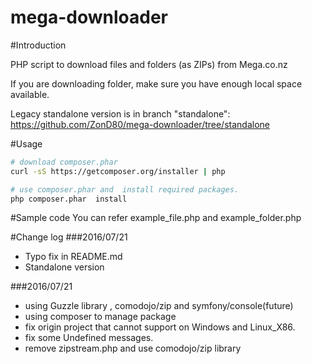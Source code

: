 mega-downloader
===============

#Introduction

PHP script to download files and folders (as ZIPs) from Mega.co.nz

If you are downloading folder, make sure you have enough local space available.

Legacy standalone version is in branch "standalone": https://github.com/ZonD80/mega-downloader/tree/standalone

#Usage
```bash
# download composer.phar
curl -sS https://getcomposer.org/installer | php

# use composer.phar and  install required packages.
php composer.phar  install

```

#Sample code
You can refer example_file.php and example_folder.php

#Change log
###2016/07/21
+ Typo fix in README.md
+ Standalone version

###2016/07/21
+ using Guzzle library , comodojo/zip and symfony/console(future)
+ using composer to manage package
+ fix origin project that cannot support on Windows and Linux_X86.
+ fix some Undefined messages.
+ remove zipstream.php and use comodojo/zip library

